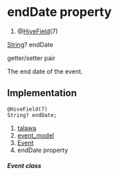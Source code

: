 
<div>

# endDate property

</div>


<div>

1.  @[HiveField](https://pub.dev/documentation/hive/2.2.3/hive/HiveField-class.html)(7)

</div>

[String](https://api.flutter.dev/flutter/dart-core/String-class.html)?
endDate


getter/setter pair




The end date of the event.



## Implementation

``` language-dart
@HiveField(7)
String? endDate;
```







1.  [talawa](../../index.html)
2.  [event_model](../../models_events_event_model/)
3.  [Event](../../models_events_event_model/Event-class.html)
4.  endDate property

##### Event class








